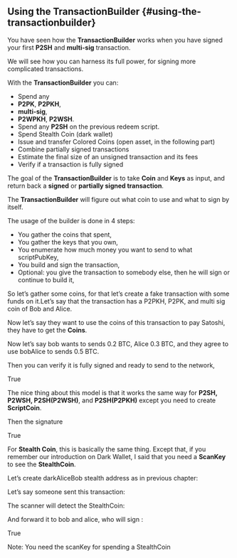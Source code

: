 ## Using the TransactionBuilder {#using-the-transactionbuilder}

You have seen how the **TransactionBuilder** works when you have signed your first **P2SH** and **multi-sig** transaction.  

We will see how you can harness its full power, for signing more complicated transactions.    

With the **TransactionBuilder** you can:  
*   Spend any  
  *   **P2PK**, **P2PKH**,  
  *   **multi-sig**,  
  *   **P2WPKH**, **P2WSH**.  
*   Spend any **P2SH** on the previous redeem script.
*   Spend Stealth Coin (dark wallet)
*   Issue and transfer Colored Coins (open asset, in the following part)
*   Combine partially signed transactions
*   Estimate the final size of an unsigned transaction and its fees
*   Verify if a transaction is fully signed

The goal of the **TransactionBuilder** is to take **Coin** and **Keys** as input, and return back a **signed** or **partially signed transaction**.

The **TransactionBuilder** will figure out what coin to use and what to sign by itself.

The usage of the builder is done in 4 steps:

*   You gather the coins that spent,
*   You gather the keys that you own,
*   You enumerate how much money you want to send to what scriptPubKey,
*   You build and sign the transaction,
*   Optional: you give the transaction to somebody else, then he will sign or continue to build it,

So let’s gather some coins, for that let’s create a fake transaction with some funds on it.Let’s say that the transaction has a P2PKH, P2PK, and multi sig coin of Bob and Alice.

Now let’s say they want to use the coins of this transaction to pay Satoshi, they have to get the **Coins**.

Now let’s say bob wants to sends 0.2 BTC, Alice 0.3 BTC, and they agree to use bobAlice to sends 0.5 BTC.

Then you can verify it is fully signed and ready to send to the network,

True

The nice thing about this model is that it works the same way for **P2SH, P2WSH, P2SH(P2WSH)**, and **P2SH(P2PKH)** except you need to create **ScriptCoin**.

Then the signature

True

For **Stealth Coin**, this is basically the same thing. Except that, if you remember our introduction on Dark Wallet, I said that you need a **ScanKey** to see the **StealthCoin**.

Let’s create darkAliceBob stealth address as in previous chapter:

Let’s say someone sent this transaction:

The scanner will detect the StealthCoin:

And forward it to bob and alice, who will sign :

True

Note: You need the scanKey for spending a StealthCoin